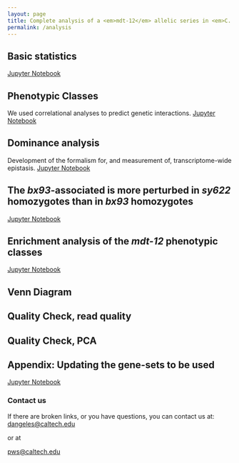 ```yaml
---
layout: page
title: Complete analysis of a <em>mdt-12</em> allelic series in <em>C. elegans</em>
permalink: /analysis
---
```


## Basic statistics
<a href="{{ site.baseurl }}/notebooks/basic.html"> Jupyter Notebook</a>

## Phenotypic Classes
We used correlational analyses to predict genetic interactions.
<a href="{{ site.baseurl }}/notebooks/phenotypic_classes.html"> Jupyter Notebook</a>

## Dominance analysis
Development of the formalism for, and measurement of, transcriptome-wide epistasis.
<a href="{{ site.baseurl }}/notebooks/dominance.html"> Jupyter Notebook</a>

## The *bx93*-associated is more perturbed in *sy622* homozygotes than in *bx93* homozygotes
<a href="{{ site.baseurl }}/notebooks/bx93_class.html"> Jupyter Notebook</a>

## Enrichment analysis of the *mdt-12* phenotypic classes
<a href="{{ site.baseurl }}/notebooks/enrichment.html"> Jupyter Notebook</a>

## Venn Diagram

## Quality Check, read quality

## Quality Check, PCA

## Appendix: Updating the gene-sets to be used  
<a href="{{ site.baseurl }}/analysis_notebooks/9_tfs.html"> Jupyter Notebook</a>


### Contact us
If there are broken links, or you have questions, you can contact us at:
[dangeles@caltech.edu](mailto:dangeles@caltech.edu)

or at

[pws@caltech.edu](mailto:pws@caltech.edu)
